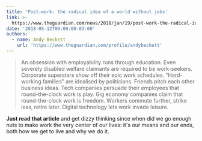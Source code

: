 ```yaml
---
title: 'Post-work: the radical idea of a world without jobs'
link: >-
  https://www.theguardian.com/news/2018/jan/19/post-work-the-radical-idea-of-a-world-without-jobs
date: '2018-05-12T00:00:00-03:00'
authors:
  - name: Andy Beckett
    url: 'https://www.theguardian.com/profile/andybeckett'
---
```


> An obsession with employability runs through education. Even severely disabled welfare claimants are required to be work-seekers. Corporate superstars show off their epic work schedules. “Hard-working families” are idealised by politicians. Friends pitch each other business ideas. Tech companies persuade their employees that round-the-clock work is play. Gig economy companies claim that round-the-clock work is freedom. Workers commute further, strike less, retire later. Digital technology lets work invade leisure.

**Just read that article** and get dizzy thinking since when did we go enough nuts to make work the very center of our lives: it's our means and our ends, both how we get to live and why we do it.
